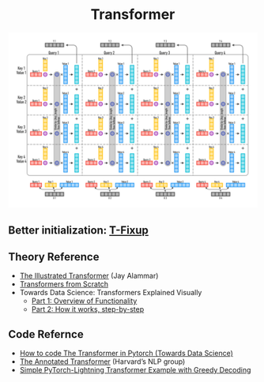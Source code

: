 <h1 align="center">Transformer</h1>

![](img/Attention.png)

## Better initialization: [T-Fixup](http://www.cs.toronto.edu/~mvolkovs/ICML2020_tfixup.pdf)

## Theory Reference

- [The Illustrated Transformer](http://jalammar.github.io/illustrated-transformer/) (Jay Alammar)
- [Transformers from Scratch](http://peterbloem.nl/blog/transformers)
- Towards Data Science: Transformers Explained Visually
  - [Part 1: Overview of Functionality](https://towardsdatascience.com/transformers-explained-visually-part-1-overview-of-functionality-95a6dd460452)
  - [Part 2: How it works, step-by-step](https://towardsdatascience.com/transformers-explained-visually-part-2-how-it-works-step-by-step-b49fa4a64f34)


## Code Refernce
- [How to code The Transformer in Pytorch (Towards Data Science)](https://towardsdatascience.com/how-to-code-the-transformer-in-pytorch-24db27c8f9ec)
- [The Annotated Transformer](http://nlp.seas.harvard.edu/2018/04/03/attention.html) (Harvard’s NLP group)
- [Simple PyTorch-Lightning Transformer Example with Greedy Decoding](https://colab.research.google.com/drive/1swXWW5sOLW8zSZBaQBYcGQkQ_Bje_bmI)
